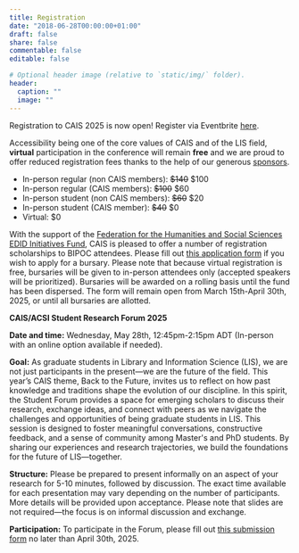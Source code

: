 ```yaml
---
title: Registration
date: "2018-06-28T00:00:00+01:00"
draft: false
share: false
commentable: false
editable: false

# Optional header image (relative to `static/img/` folder).
header:
  caption: ""
  image: ""
---
```


Registration to CAIS 2025 is now open! Register via Eventbrite [here](https://www.eventbrite.com/e/1242367096429).

Accessibility being one of the core values of CAIS and of the LIS field, <strong>virtual</strong> participation in the conference will remain <strong>free</strong> and we are proud to offer reduced registration fees thanks to the help of our generous [sponsors](https://cais2025.ca/sponsors/).

- In-person regular (non CAIS members): ~~$140~~ $100
- In-person regular (CAIS members): ~~$100~~ $60
- In-person student (non CAIS members): ~~$60~~ $20
- In-person student (CAIS member): ~~$40~~ $0
- Virtual: $0

With the support of the [Federation for the Humanities and Social Sciences EDID Initiatives Fund](https://www.federationhss.ca/en/programs-policy/funding-awards/edid-initiatives-fund), CAIS is pleased to offer a number of registration scholarships to BIPOC attendees. Please fill out [this application form](https://docs.google.com/forms/d/17Qzd4pfK7RpLKgCiuwHPyxDYLNVRhFPd2WQxJoQJulQ/preview) if you wish to apply for a bursary. Please note that because virtual registration is free, bursaries will be given to in-person attendees only (accepted speakers will be prioritized). Bursaries will be awarded on a rolling basis until the fund has been dispersed. The form will remain open from March 15th-April 30th, 2025, or until all bursaries are allotted. 

<strong>CAIS/ACSI Student Research Forum 2025</strong>

<strong>Date and time:</strong> Wednesday, May 28th, 12:45pm-2:15pm ADT (In-person with an online option available if needed).

<strong>Goal:</strong> As graduate students in Library and Information Science (LIS), we are not just participants in the present—we are the future of the field. This year’s CAIS theme, Back to the Future, invites us to reflect on how past knowledge and traditions shape the evolution of our discipline. In this spirit, the Student Forum provides a space for emerging scholars to discuss their research, exchange ideas, and connect with peers as we navigate the challenges and opportunities of being graduate students in LIS.
This session is designed to foster meaningful conversations, constructive feedback, and a sense of community among Master's and PhD students. By sharing our experiences and research trajectories, we build the foundations for the future of LIS—together.

<strong>Structure:</strong> Please be prepared to present informally on an aspect of your research for 5-10 minutes, followed by discussion. The exact time available for each presentation may vary depending on the number of participants. More details will be provided upon acceptance. Please note that slides are not required—the focus is on informal discussion and exchange.

<strong>Participation:</strong> To participate in the Forum, please fill out [this submission form](https://forms.office.com/r/QMzhTkvvdm) no later than April 30th, 2025.


